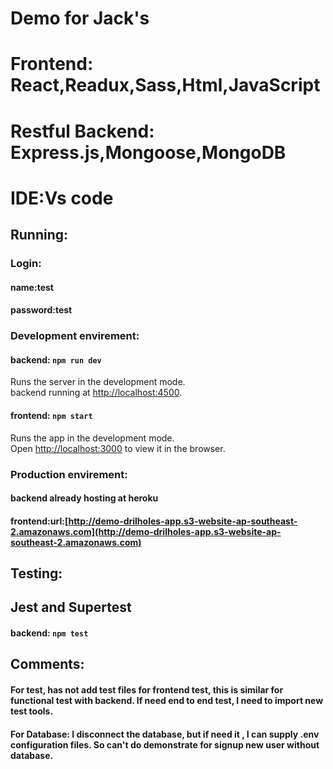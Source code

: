 #  Demo for Jack's
#  Frontend: React,Readux,Sass,Html,JavaScript
#  Restful Backend: Express.js,Mongoose,MongoDB
#  IDE:Vs code

## Running:
### Login:
#### name:test
#### password:test
### Development envirement:
#### backend: `npm run dev `
Runs the server in the development mode.<br>
backend running at [http://localhost:4500](http://localhost:4500).
#### frontend: `npm start`
Runs the app in the development mode.<br>
Open [http://localhost:3000](http://localhost:3000) to view it in the browser.
### Production envirement:
#### backend already hosting at heroku
#### frontend:url:[http://demo-drilholes-app.s3-website-ap-southeast-2.amazonaws.com](http://demo-drilholes-app.s3-website-ap-southeast-2.amazonaws.com)
## Testing:
## Jest and Supertest
#### backend: `npm test`
## Comments:
#### For test, has not add test files for frontend test, this is similar for functional test with backend. If need end to end test, I need to import new test tools.
#### For Database: I disconnect the database, but if need it , I can supply .env configuration files. So can't do demonstrate for signup new user without database.

